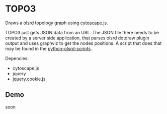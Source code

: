 # TOPO3

Draws a [olsrd](http://olsr.org) topology graph using [cytoscape.js](https://github.com/cytoscape/cytoscape.js).

TOPO3 just gets JSON data from an URL. The JSON file there needs to be created by
a server side application, that parses olsrd dotdraw plugin output and uses 
graphviz to get the nodes positions. A script that does that may be found in the
[python-olsrd-scripts](https://github.com/mmunz/python-olsrd-scripts).

Depencies:

- cytoscape.js
- jquery
- jquery.cookie.js

## Demo

soon



